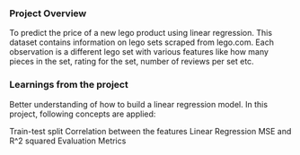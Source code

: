 ### Project Overview

 To predict the price of a new lego product using linear regression. This dataset contains information on lego sets scraped from lego.com. Each observation is a different lego set with various features like how many pieces in the set, rating for the set, number of reviews per set etc.


### Learnings from the project

 Better understanding of how to build a linear regression model. In this project, following concepts are applied:

Train-test split
Correlation between the features
Linear Regression
MSE and R^2 squared 
Evaluation Metrics


